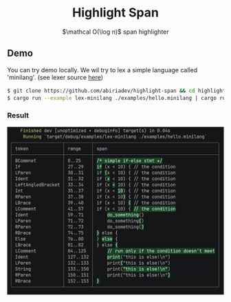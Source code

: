<h1 align="center">Highlight Span</h1>
<p align="center">$\mathcal O(\log n)$ span highlighter</p>

## Demo

You can try demo locally. We wil try to lex a simple language called 'minilang'. (see lexer source [here](./examples/lex-minilang.rs))

```sh
$ git clone https://github.com/abiriadev/highlight-span && cd highlight-span
$ cargo run --example lex-minilang ./examples/hello.minilang | cargo run ./examples/hello.minilang
```

### Result

![](./demo.png)
